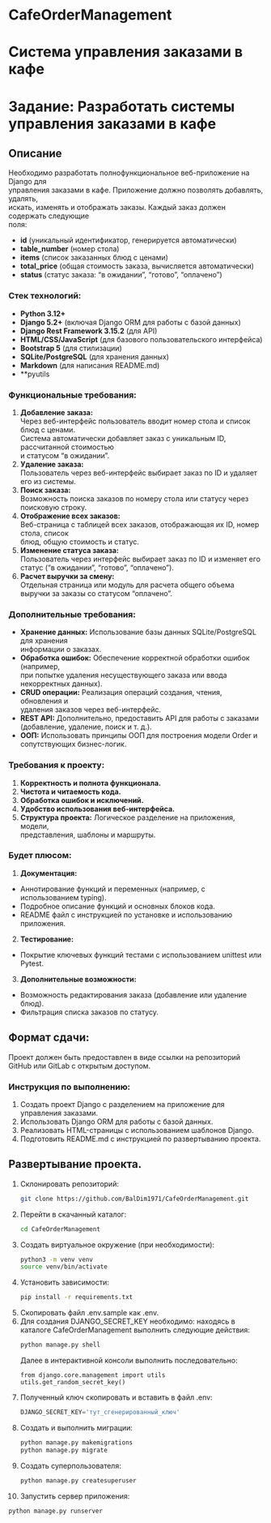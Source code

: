 # CafeOrderManagement
# Система управления заказами в кафе

# Задание: Разработать системы управления заказами в кафе

## Описание  
Необходимо разработать полнофункциональное веб-приложение на Django для  
управления заказами в кафе. Приложение должно позволять добавлять, удалять,  
искать, изменять и отображать заказы. Каждый заказ должен содержать следующие  
поля:
 - **id** (уникальный идентификатор, генерируется автоматически)
 - **table_number** (номер стола)
 - **items** (список заказанных блюд с ценами)
 - **total_price** (общая стоимость заказа, вычисляется автоматически)
 - **status** (статус заказа: “в ожидании”, “готово”, “оплачено”)

### Стек технологий:

 - **Python 3.12+**
 - **Django 5.2+** (включая Django ORM для работы с базой данных)
 - **Django Rest Framework 3.15.2** (для API)
 - **HTML/CSS/JavaScript** (для базового пользовательского интерфейса)
 - **Bootstrap 5** (для стилизации)
 - **SQLite/PostgreSQL** (для хранения данных)
 - **Markdown** (для написания README.md)
 - **pyutils

### Функциональные требования:
1. **Добавление заказа:**  
Через веб-интерфейс пользователь вводит номер стола и список блюд с ценами.  
Система автоматически добавляет заказ с уникальным ID, рассчитанной стоимостью  
и статусом “в ожидании”.
2. **Удаление заказа:**  
Пользователь через веб-интерфейс выбирает заказ по ID и удаляет его из системы.
3. **Поиск заказа:**  
Возможность поиска заказов по номеру стола или статусу через поисковую строку.
4. **Отображение всех заказов:**  
Веб-страница с таблицей всех заказов, отображающая их ID, номер стола, список  
блюд, общую стоимость и статус.
5. **Изменение статуса заказа:**  
Пользователь через интерфейс выбирает заказ по ID и изменяет его статус 
(“в ожидании”, “готово”, “оплачено”).
6. **Расчет выручки за смену:**  
Отдельная страница или модуль для расчета общего объема выручки за заказы со 
статусом “оплачено”.

### Дополнительные требования:
 - **Хранение данных:** Использование базы данных SQLite/PostgreSQL для хранения  
информации о заказах.
 - **Обработка ошибок:** Обеспечение корректной обработки ошибок (например,  
при попытке удаления несуществующего заказа или ввода некорректных данных).
 - **CRUD операции:** Реализация операций создания, чтения, обновления и  
удаления заказов через веб-интерфейс.
 - **REST API:** Дополнительно, предоставить API для работы с заказами  
(добавление, удаление, поиск и т. д.).
- **ООП:** Использовать принципы ООП для построения модели Order и  
сопутствующих бизнес-логик.

### Требования к проекту:
1. **Корректность и полнота функционала.**
2. **Чистота и читаемость кода.**
3. **Обработка ошибок и исключений.**
4. **Удобство использования веб-интерфейса.**
5. **Структура проекта:** Логическое разделение на приложения, модели,  
представления, шаблоны и маршруты.

### Будет плюсом:
1. **Документация:**
 - Аннотирование функций и переменных (например, с использованием typing).
 - Подробное описание функций и основных блоков кода.
 - README файл с инструкцией по установке и использованию приложения.
2. **Тестирование:**
 - Покрытие ключевых функций тестами с использованием unittest или Pytest.
3. **Дополнительные возможности:**
 - Возможность редактирования заказа (добавление или удаление блюд).
 - Фильтрация списка заказов по статусу.

## Формат сдачи: 
Проект должен быть предоставлен в виде ссылки на репозиторий GitHub или GitLab 
с открытым доступом.

### Инструкция по выполнению:
1. Создать проект Django с разделением на приложение для управления заказами.
2. Использовать Django ORM для работы с базой данных.
3. Реализовать HTML-страницы с использованием шаблонов Django.
4. Подготовить README.md с инструкцией по развертыванию проекта.

## Развертывание проекта.
1. Склонировать репозиторий:
   ```bash
   git clone https://github.com/BalDim1971/CafeOrderManagement.git
   ```
2. Перейти в скачанный каталог:
   ```bash
   cd CafeOrderManagement
   ```
3. Создать виртуальное окружение (при необходимости):
   ```bash
   python3 -m venv venv
   source venv/bin/activate
   ```
4. Установить зависимости:
   ```bash
   pip install -r requirements.txt
   ```
5. Скопировать файл .env.sample как .env.
6. Для создания DJANGO_SECRET_KEY необходимо: находясь в каталоге 
CafeOrderManagement выполнить следующие действия:
   ```bash
   python manage.py shell
   ```
   Далее в интерактивной консоли выполнить последовательно:
   ```
   from django.core.management import utils
   utils.get_random_secret_key()
   ```
7. Полученный ключ скопировать и вставить в файл .env:
   ```python
   DJANGO_SECRET_KEY='тут_сгенерированный_ключ'
   ```
8. Создать и выполнить миграции:
   ```bash
   python manage.py makemigrations
   python manage.py migrate
   ```
9. Создать суперпользователя:
   ```bash
   python manage.py createsuperuser
   ```
10. Запустить сервер приложения:
   ```bash
   python manage.py runserver
   ```
